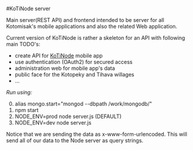 #KoTiNode server

Main server(REST API) and frontend intended to be server for all Kotomisak's mobile applications and also the related Web application.


Current version of KoTiNode is rather a skeleton for an API with following main TODO's:
- create API for [KoTiNode](https://github.com/kotomisak/koti-point-android) mobile app
- use authentication (OAuth2) for secured access
- administration web for mobile app's data
- public face for the Kotopeky and Tihava willages
- ...


*Run using:*

0. alias mongo.start="mongod --dbpath /work/mongodb/"
1. npm start
2. NODE_ENV=prod node server.js (DEFAULT)
3. NODE_ENV=dev node server.js


Notice that we are sending the data as x-www-form-urlencoded. 
This will send all of our data to the Node server as query strings.